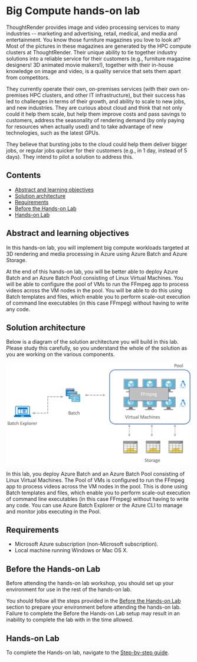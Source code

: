 # Big Compute hands-on lab

ThoughtRender provides image and video processing services to many industries -- marketing and advertising, retail, medical, and media and entertainment. You know those furniture magazines you love to look at? Most of the pictures in these magazines are generated by the HPC compute clusters at ThoughtRender. Their unique ability to tie together industry solutions into a reliable service for their customers (e.g., furniture magazine designers! 3D animated movie makers!), together with their in-house knowledge on image and video, is a quality service that sets them apart from competitors.

They currently operate their own, on-premises services (with their own on-premises HPC clusters, and other IT infrastructure), but their success has led to challenges in terms of their growth, and ability to scale to new jobs, and new industries. They are curious about cloud and think that not only could it help them scale, but help them improve costs and pass savings to customers, address the seasonality of rendering demand (by only paying for resources when actually used) and to take advantage of new technologies, such as the latest GPUs.

They believe that bursting jobs to the cloud could help them deliver bigger jobs, or regular jobs quicker for their customers (e.g., in 1 day, instead of 5 days). They intend to pilot a solution to address this.

## Contents

- [Abstract and learning objectives](#abstract-and-learning-objectives)
- [Solution architecture](#solution-architecture)
- [Requirements](#requirements)
- [Before the Hands-on Lab](#before-the-hands-on-lab)
- [Hands-on Lab](#hands-on-lab)

## Abstract and learning objectives

In this hands-on lab, you will implement big compute workloads targeted at 3D rendering and media processing in Azure using Azure Batch and Azure Storage.

At the end of this hands-on lab, you will be better able to deploy Azure Batch and an Azure Batch Pool consisting of Linux Virtual Machines. You will be able to configure the pool of VMs to run the FFmpeg app to process videos across the VM nodes in the pool. You will be able to do this using Batch templates and files, which enable you to perform scale-out execution of command line executables (in this case FFmpeg) without having to write any code.

## Solution architecture

Below is a diagram of the solution architecture you will build in this lab. Please study this carefully, so you understand the whole of the solution as you are working on the various components.

![In this Solution architecture diagram, Batch Explorer has a bi-directional arrow pointing to Batch, which has a bi-directional arrow pointing to a Pool made up of Virtual Machines (FFmpeg). The pool has bi-directional arrows pointing to Storage.](media/solution-architecture-diagram.png "Solution architecture diagram")

In this lab, you deploy Azure Batch and an Azure Batch Pool consisting of Linux Virtual Machines. The Pool of VMs is configured to run the FFmpeg app to process videos across the VM nodes in the pool. This is done using Batch templates and files, which enable you to perform scale-out execution of command line executables (in this case FFmpeg) without having to write any code. You can use Azure Batch Explorer or the Azure CLI to manage and monitor jobs executing in the Pool.

## Requirements

- Microsoft Azure subscription (non-Microsoft subscription).
- Local machine running Windows or Mac OS X.

## Before the Hands-on Lab

Before attending the hands-on lab workshop, you should set up your environment for use in the rest of the hands-on lab.

You should follow all the steps provided in the [Before the Hands-on Lab](./Before%20the%20HOL%20-%20Big%20Compute.md) section to prepare your environment before attending the hands-on lab. Failure to complete the Before the Hands-on Lab setup may result in an inability to complete the lab with in the time allowed.

## Hands-on Lab

To complete the Hands-on lab, navigate to the [Step-by-step guide](./HOL%20step-by-step%20-%20Big%20Compute.md).